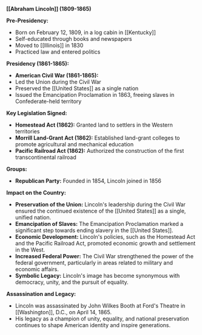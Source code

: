 **[[Abraham Lincoln]] (1809-1865)**

**Pre-Presidency:**

* Born on February 12, 1809, in a log cabin in [[Kentucky]]
* Self-educated through books and newspapers
* Moved to [[Illinois]] in 1830
* Practiced law and entered politics

**Presidency (1861-1865):**

* **American Civil War (1861-1865):**
 * Led the Union during the Civil War
 * Preserved the [[United States]] as a single nation
 * Issued the Emancipation Proclamation in 1863, freeing slaves in Confederate-held territory

**Key Legislation Signed:**

* **Homestead Act (1862):** Granted land to settlers in the Western territories
* **Morrill Land-Grant Act (1862):** Established land-grant colleges to promote agricultural and mechanical education
* **Pacific Railroad Act (1862):** Authorized the construction of the first transcontinental railroad

**Groups:**

* **Republican Party:** Founded in 1854, Lincoln joined in 1856

**Impact on the Country:**

* **Preservation of the Union:** Lincoln's leadership during the Civil War ensured the continued existence of the [[United States]] as a single, unified nation.
* **Emancipation of Slaves:** The Emancipation Proclamation marked a significant step towards ending slavery in the [[United States]].
* **Economic Development:** Lincoln's policies, such as the Homestead Act and the Pacific Railroad Act, promoted economic growth and settlement in the West.
* **Increased Federal Power:** The Civil War strengthened the power of the federal government, particularly in areas related to military and economic affairs.
* **Symbolic Legacy:** Lincoln's image has become synonymous with democracy, unity, and the pursuit of equality.

**Assassination and Legacy:**

* Lincoln was assassinated by John Wilkes Booth at Ford's Theatre in [[Washington]], D.C., on April 14, 1865.
* His legacy as a champion of unity, equality, and national preservation continues to shape American identity and inspire generations.